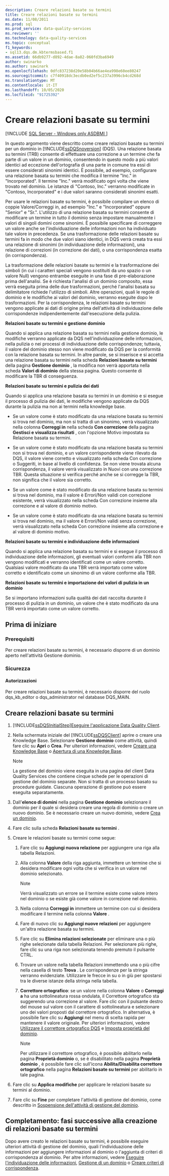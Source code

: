 ```yaml
---
description: Creare relazioni basate su termini
title: Creare relazioni basate su termini
ms.date: 11/08/2011
ms.prod: sql
ms.prod_service: data-quality-services
ms.reviewer: ''
ms.technology: data-quality-services
ms.topic: conceptual
f1_keywords:
- sql13.dqs.dm.kbtermsbased.f1
ms.assetid: 66db9277-d892-4dae-8a82-060fd3ba6949
author: swinarko
ms.author: sawinark
ms.openlocfilehash: 0dfc837238d20e58b04b66ae4ea998e60ee80247
ms.sourcegitcommit: c7f40918dc3ecdb0ed2ef5c237a3996cb4cd268d
ms.translationtype: MT
ms.contentlocale: it-IT
ms.lasthandoff: 10/05/2020
ms.locfileid: "91725392"
---
```

# <a name="create-term-based-relations"></a>Creare relazioni basate su termini

[!INCLUDE [SQL Server - Windows only ASDBMI  ](../includes/applies-to-version/sqlserver.md)]

  In questo argomento viene descritto come creare relazioni basate su termini per un dominio in [!INCLUDE[ssDQSnoversion](../includes/ssdqsnoversion-md.md)] (DQS). Una relazione basata su termini (TRB) consente di effettuare una correzione a un termine che fa parte di un valore in un dominio, consentendo in questo modo a più valori identici ad eccezione dell'ortografia di una parte in comune tra essi di essere considerati sinonimi identici. È possibile, ad esempio, configurare una relazione basata su termini che modifica il termine "Inc." in "Incorporated". Il termine "Inc." verrà modificato ogni volta che viene trovato nel dominio. Le istanze di "Contoso, Inc." verranno modificate in "Contoso, Incorporated" e i due valori saranno considerati sinonimi esatti.  
  
 Per usare le relazioni basate su termini, è possibile compilare un elenco di coppie Valore/Correggi in, ad esempio "Inc." e "Incorporated" oppure "Senior" e "Sr.". L'utilizzo di una relazione basata su termini consente di modificare un termine in tutto il dominio senza impostare manualmente i valori di singoli domini come sinonimi. È possibile specificare di correggere un valore anche se l'individuazione delle informazioni non ha individuato tale valore in precedenza. Se una trasformazione delle relazioni basate su termini fa in modo che due valori siano identici, in DQS verrà creata tra essi una relazione di sinonimi (in individuazione delle informazioni), una relazione di correzioni (in correzione dei dati), o una corrispondenza esatta (in corrispondenza).  
  
 La trasformazione delle relazioni basate su termini e la trasformazione dei simboli (in cui i caratteri speciali vengono sostituiti da uno spazio o un valore Null) vengono entrambe eseguite in una fase di pre-elaborazione prima dell'analisi. Se è richiesta l'analisi di un dominio composito, essa verrà eseguita prima delle due trasformazioni, perché l'analisi basata su delimitatore richiede l'utilizzo di simboli. Altre operazioni, quali le regole di dominio e le modifiche ai valori del dominio, verranno eseguite dopo le trasformazioni. Per la corrispondenza, le relazioni basate su termini vengono applicate ai dati di origine prima dell'attività di individuazione delle corrispondenze indipendentemente dall'esecuzione della pulizia.  
  
 **Relazioni basate su termini e gestione dominio**  
  
 Quando si applica una relazione basata su termini nella gestione dominio, le modifiche verranno applicate da DQS nell'individuazione delle informazioni, nella pulizia o nei processi di individuazione delle corrispondenze; tuttavia, il valore del dominio stesso non viene modificato da DQS per la conformità con la relazione basata su termini. In altre parole, se si inserisce e si accetta una relazione basata su termini nella scheda **Relazioni basate su termini** della pagina **Gestione dominio** , la modifica non verrà apportata nella scheda **Valori di dominio** della stessa pagina. Questo consente di modificare la TBR di conseguenza.  
  
 **Relazioni basate su termini e pulizia dei dati**  
  
 Quando si applica una relazione basata su termini in un dominio e si esegue il processo di pulizia dei dati, le modifiche vengono applicate da DQS durante la pulizia ma non ai termini nella knowledge base.  
  
-   Se un valore come è stato modificato da una relazione basata su termini si trova nel dominio, ma non si tratta di un sinonimo, verrà visualizzato nella colonna **Correggi in** nella scheda **Con correzione** della pagina **Gestisci e visualizza risultati** , con l'opzione Motivo impostata su Relazione basata su termini.  
  
-   Se un valore come è stato modificato da una relazione basata su termini non si trova nel dominio, e un valore corrispondente viene rilevato da DQS, il valore viene corretto e visualizzato nella scheda Con correzione o Suggeriti, in base al livello di confidenza. Se non viene trovata alcuna corrispondenza, il valore verrà visualizzato in Nuovi con una correzione TBR. Questa situazione si verifica perché anche se si corregge la TBR, non significa che il valore sia corretto.  
  
-   Se un valore come è stato modificato da una relazione basata su termini si trova nel dominio, ma il valore è Errori/Non validi con correzione esistente, verrà visualizzato nella scheda Con correzione insieme alla correzione e al valore di dominio motivo.  
  
-   Se un valore come è stato modificato da una relazione basata su termini si trova nel dominio, ma il valore è Errori/Non validi senza correzione, verrà visualizzato nella scheda Con correzione insieme alla correzione e al valore di dominio motivo.  
  
 **Relazioni basate su termini e individuazione delle informazioni**  
  
 Quando si applica una relazione basata su termini e si esegue il processo di individuazione delle informazioni, gli eventuali valori conformi alla TBR non vengono modificati e verranno identificati come un valore corretto. Qualsiasi valore modificato da una TBR verrà importato come valore corretto e identificato come un sinonimo di un valore conforme alla TBR.  
  
 **Relazioni basate su termini e importazione dei valori di pulizia in un dominio**  
  
 Se si importano informazioni sulla qualità dei dati raccolta durante il processo di pulizia in un dominio, un valore che è stato modificato da una TBR verrà importato come un valore corretto.  
  
##  <a name="before-you-begin"></a><a name="BeforeYouBegin"></a> Prima di iniziare  
  
###  <a name="prerequisites"></a><a name="Prerequisites"></a> Prerequisiti  
 Per creare relazioni basate su termini, è necessario disporre di un dominio aperto nell'attività Gestione dominio.  
  
###  <a name="security"></a><a name="Security"></a> Sicurezza  
  
####  <a name="permissions"></a><a name="Permissions"></a> Autorizzazioni  
 Per creare relazioni basate su termini, è necessario disporre del ruolo dqs_kb_editor o dqs_administrator nel database DQS_MAIN.  
  
##  <a name="create-term-based-relations"></a><a name="Create"></a> Creare relazioni basate su termini  
  
1.  [!INCLUDE[ssDQSInitialStep](../includes/ssdqsinitialstep-md.md)][Eseguire l'applicazione Data Quality Client](../data-quality-services/run-the-data-quality-client-application.md).  
  
2.  Nella schermata iniziale del [!INCLUDE[ssDQSClient](../includes/ssdqsclient-md.md)] aprire o creare una Knowledge Base. Selezionare **Gestione dominio** come attività, quindi fare clic su **Apri** o **Crea**. Per ulteriori informazioni, vedere [Creare una Knowledge Base](../data-quality-services/create-a-knowledge-base.md) o [Apertura di una Knowledge Base](../data-quality-services/open-a-knowledge-base.md).  
  
    > [!NOTE]  
    >  La gestione del dominio viene eseguita in una pagina del client Data Quality Services che contiene cinque schede per le operazioni di gestione del dominio separate. Non si tratta di un processo basato su procedure guidate. Ciascuna operazione di gestione può essere eseguita separatamente.  
  
3.  Dall'**elenco di domini** nella pagina **Gestione dominio** selezionare il dominio per il quale si desidera creare una regola di dominio o creare un nuovo dominio. Se è necessario creare un nuovo dominio, vedere [Crea un dominio](../data-quality-services/create-a-domain.md).  
  
4.  Fare clic sulla scheda **Relazioni basate su termini** .  
  
5.  Creare le relazioni basate su termini come segue:  
  
    1.  Fare clic su **Aggiungi nuova relazione** per aggiungere una riga alla tabella Relazioni.  
  
    2.  Alla colonna **Valore** della riga aggiunta, immettere un termine che si desidera modificare ogni volta che si verifica in un valore nel dominio selezionato.  
  
        > [!NOTE]  
        >  Verrà visualizzato un errore se il termine esiste come valore intero nel dominio o se esiste già come valore in correzione nel dominio.  
  
    3.  Nella colonna **Correggi in** immettere un termine con cui si desidera modificare il termine nella colonna **Valore** .  
  
    4.  Fare di nuovo clic su **Aggiungi nuove relazioni** per aggiungere un'altra relazione basata su termini.  
  
    5.  Fare clic su **Elimina relazioni selezionate** per eliminare una o più righe selezionate dalla tabella Relazioni. Per selezionare più righe, fare clic su una riga non selezionata tenendo premuto il pulsante CTRL.  
  
    6.  Trovare un valore nella tabella Relazioni immettendo una o più cifre nella casella di testo **Trova** . Le corrispondenze per la stringa verranno evidenziate. Utilizzare le frecce in su o in giù per spostarsi tra le diverse istanze della stringa nella tabella.  
  
    7.  **Correttore ortografico**: se un valore nella colonna **Valore** o **Correggi a** ha una sottolineatura rossa ondulata, il Correttore ortografico sta suggerendo una correzione al valore. Fare clic con il pulsante destro del mouse sul valore con il carattere di sottolineatura e selezionare uno dei valori proposti dal correttore ortografico. In alternativa, è possibile fare clic su **Aggiungi** nel menu di scelta rapida per mantenere il valore originale. Per ulteriori informazioni, vedere [Utilizzare il correttore ortografico DQS](../data-quality-services/use-the-dqs-speller.md) e [Imposta proprietà del dominio](../data-quality-services/set-domain-properties.md).  
  
        > [!NOTE]  
        >  Per utilizzare il correttore ortografico, è possibile abilitarlo nella pagina **Proprietà dominio** o, se è disabilitato nella pagina **Proprietà dominio** , è possibile fare clic sull'icona **Abilita/Disabilita correttore ortografico** nella pagina **Relazioni basate su termini** per abilitarlo in tale pagina.  
  
6.  Fare clic su **Applica modifiche** per applicare le relazioni basate su termini al dominio.  
  
7.  Fare clic su **Fine** per completare l'attività di gestione del dominio, come descritto in [Sospensione dell'attività di gestione del dominio](/previous-versions/sql/sql-server-2016/hh510411(v=sql.130)).  
  
##  <a name="follow-up-after-creating-term-based-relations"></a><a name="FollowUp"></a> Completamento: fasi successive alla creazione di relazioni basate su termini  
 Dopo avere creato le relazioni basate su termini, è possibile eseguire ulteriori attività di gestione del dominio, quali l'individuazione delle informazioni per aggiungere informazioni al dominio o l'aggiunta di criteri di corrispondenza al dominio. Per altre informazioni, vedere [Eseguire l'individuazione delle informazioni](../data-quality-services/perform-knowledge-discovery.md), [Gestione di un dominio](../data-quality-services/managing-a-domain.md) o [Creare criteri di corrispondenza](../data-quality-services/create-a-matching-policy.md).  
  

